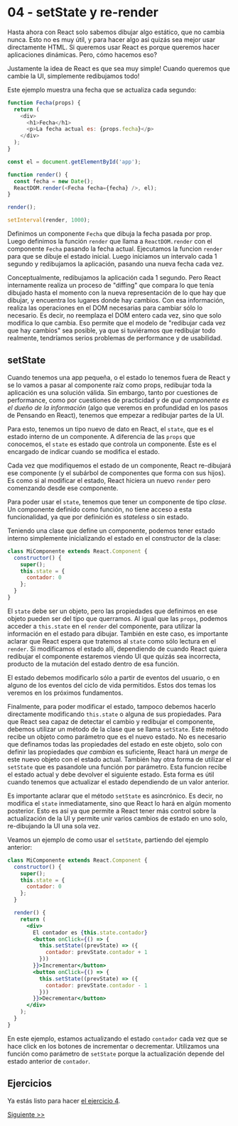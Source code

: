 # 04 - setState y re-render

Hasta ahora con React solo sabemos dibujar algo estático, que no cambia nunca. Esto no es muy útil, y para hacer algo asi quizás sea mejor usar directamente HTML. Si queremos usar React es porque queremos hacer aplicaciones dinámicas. Pero, cómo hacemos eso?

Justamente la idea de React es que sea muy simple! Cuando queremos que cambie la UI, simplemente redibujamos todo!

Este ejemplo muestra una fecha que se actualiza cada segundo:

```js
function Fecha(props) {
  return (
    <div>
      <h1>Fecha</h1>
      <p>La fecha actual es: {props.fecha}</p>
    </div>
  );
}

const el = document.getElementById('app');

function render() {
  const fecha = new Date();
  ReactDOM.render(<Fecha fecha={fecha} />, el);
}

render();

setInterval(render, 1000);
```

Definimos un componente `Fecha` que dibuja la fecha pasada por prop. Luego definimos la función `render` que llama a `ReactDOM.render` con el componente `Fecha` pasando la fecha actual. Ejecutamos la funcion `render` para que se dibuje el estado inicial. Luego iniciamos un intervalo cada 1 segundo y redibujamos la aplicación, pasando una nueva fecha cada vez.

Conceptualmente, redibujamos la aplicación cada 1 segundo. Pero React internamente realiza un proceso de "diffing" que compara lo que tenía dibujado hasta el momento con la nueva representación de lo que hay que dibujar, y encuentra los lugares donde hay cambios. Con esa información, realiza las operaciones en el DOM necesarias para cambiar sólo lo necesario. Es decir, no reemplaza el DOM entero cada vez, sino que solo modifica lo que cambia. Eso permite que el modelo de "redibujar cada vez que hay cambios" sea posible, ya que si tuviéramos que redibujar todo realmente, tendríamos serios problemas de performance y de usabilidad.

## setState

Cuando tenemos una app pequeña, o el estado lo tenemos fuera de React y se lo vamos a pasar al componente raíz como props, redibujar toda la aplicación es una solución válida. Sin embargo, tanto por cuestiones de performance, como por cuestiones de practicidad y de _qué componente es el dueño de la información_ (algo que veremos en profundidad en los pasos de Pensando en React), tenemos que empezar a redibujar partes de la UI.

Para esto, tenemos un tipo nuevo de dato en React, el `state`, que es el estado interno de un componente. A diferencia de las `props` que conocemos, el `state` es estado que controla un componente. Éste es el encargado de indicar cuando se modifica el estado.

Cada vez que modifiquemos el estado de un componente, React re-dibujará ese componente (y el subárbol de componentes que forma con sus hijos). Es como si al modificar el estado, React hiciera un nuevo `render` pero comenzando desde ese componente.

Para poder usar el `state`, tenemos que tener un componente de tipo _clase_. Un componente definido como función, no tiene acceso a esta funcionalidad, ya que por definición es _stateless_ o sin estado.

Teniendo una clase que define un componente, podemos tener estado interno simplemente inicializando el estado en el constructor de la clase:

```js
class MiComponente extends React.Component {
  constructor() {
    super();
    this.state = {
      contador: 0
    };
  }
}
```

El `state` debe ser un objeto, pero las propiedades que definimos en ese objeto pueden ser del tipo que querramos. Al igual que las `props`, podemos acceder a `this.state` en el `render` del componente, para utilizar la información en el estado para dibujar. También en este caso, es importante aclarar que React espera que tratemos al `state` como sólo lectura en el `render`. Si modificamos el estado allí, dependiendo de cuando React quiera redibujar el componente estaremos viendo UI que quizás sea incorrecta, producto de la mutación del estado dentro de esa función.

El estado debemos modificarlo sólo a partir de eventos del usuario, o en alguno de los eventos del ciclo de vida permitidos. Estos dos temas los veremos en los próximos fundamentos.

Finalmente, para poder modificar el estado, tampoco debemos hacerlo directamente modificando `this.state` o alguna de sus propiedades. Para que React sea capaz de detectar el cambio y redibujar el componente, debemos utilizar un método de la clase que se llama `setState`. Este método recibe un objeto como parámetro que es el nuevo estado. No es necesario que definamos todas las propiedades del estado en este objeto, solo con definir las propiedades _que cambian_ es suficiente, React hará un _merge_ de este nuevo objeto con el estado actual. También hay otra forma de utilizar el `setState` que es pasandole una función por parámetro. Esta funcion recibe el estado actual y debe devolver el siguiente estado. Esta forma es útil cuando tenemos que actualizar el estado dependiendo de un valor anterior.

Es importante aclarar que el método `setState` es asincrónico. Es decir, no modifica el `state` inmediatamente, sino que React lo hará en algún momento posterior. Esto es así ya que permite a React tener más control sobre la actualización de la UI y permite unir varios cambios de estado en uno solo, re-dibujando la UI una sola vez.

Veamos un ejemplo de como usar el `setState`, partiendo del ejemplo anterior:

```jsx
class MiComponente extends React.Component {
  constructor() {
    super();
    this.state = {
      contador: 0
    };
  }

  render() {
    return (
      <div>
        El contador es {this.state.contador}
        <button onClick={() => {
          this.setState((prevState) => ({
            contador: prevState.contador + 1
          }))
        }}>Incrementar</button>
        <button onClick={() => {
          this.setState((prevState) => ({
            contador: prevState.contador - 1
          }))
        }}>Decrementar</button>
      </div>
    );
  }
}
```

En este ejemplo, estamos actualizando el estado `contador` cada vez que se hace click en los botones de incrementar o decrementar. Utilizamos una función como parámetro de `setState` porque la actualización depende del estado anterior de `contador`.

## Ejercicios

Ya estás listo para hacer [el ejercicio 4](http://localhost:3000/fundamentos/4).


[Siguiente >>](./05-eventos.md)